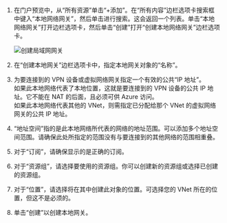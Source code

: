 1. 在门户预览中，从“所有资源”单击“+添加”。在“所有内容”边栏选项卡搜索框中键入“本地网络网关”，然后单击进行搜索。这会返回一个列表。单击“本地网络网关”打开边栏选项卡，然后单击“创建”打开“创建本地网络网关”边栏选项卡。

	![创建局域网网关](./media/vpn-gateway-add-lng-rm-portal-include/addlng250.png)  

2. 在“创建本地网关”边栏选项卡中，指定本地网关对象的“名称”。
 
3. 为要连接到的 VPN 设备或虚拟网络网关指定一个有效的公共“IP 地址”。<br>如果此本地网络代表了本地位置，这就是要连接到的 VPN 设备的公共 IP 地址。它不能在 NAT 的后面，且必须可供 Azure 访问。<br>如果此本地网络代表其他的 VNet，则需指定已分配给那个 VNet 的虚拟网络网关的公共 IP 地址。<br>

4. “地址空间”指的是此本地网络所代表的网络的地址范围。可以添加多个地址空间范围。请确保此处所指定的范围没有与要连接到的其他网络的范围相重叠。
 
5. 对于“订阅”，请确保显示的是正确的订阅。

6. 对于“资源组”，请选择要使用的资源组。你可以创建新的资源组或选择已创建的资源组。

7. 对于“位置”，请选择将在其中创建此对象的位置。可选择您的 VNet 所在的位置，但这不是必须的。

8. 单击“创建”以创建本地网关。

<!---HONumber=Mooncake_1031_2016-->